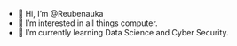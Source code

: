 - 👋 Hi, I’m @Reubenauka
- 👀 I’m interested in all things computer.
- 🌱 I’m currently learning Data Science and Cyber Security.


<!---
Reubenauka/Reubenauka is a ✨ special ✨ repository because its `README.md` (this file) appears on your GitHub profile.
You can click the Preview link to take a look at your changes.
--->
